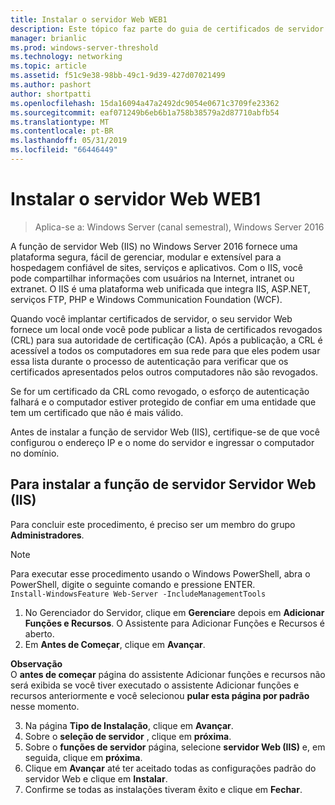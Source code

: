 ```yaml
---
title: Instalar o servidor Web WEB1
description: Este tópico faz parte do guia de certificados de servidor de implantação para 802.1 X com fio e implantações sem fio
manager: brianlic
ms.prod: windows-server-threshold
ms.technology: networking
ms.topic: article
ms.assetid: f51c9e38-98bb-49c1-9d39-427d07021499
ms.author: pashort
author: shortpatti
ms.openlocfilehash: 15da16094a47a2492dc9054e0671c3709fe23362
ms.sourcegitcommit: eaf071249b6eb6b1a758b38579a2d87710abfb54
ms.translationtype: MT
ms.contentlocale: pt-BR
ms.lasthandoff: 05/31/2019
ms.locfileid: "66446449"
---
```

# <a name="install-the-web-server-web1"></a>Instalar o servidor Web WEB1

>Aplica-se a: Windows Server (canal semestral), Windows Server 2016

A função de servidor Web (IIS) no Windows Server 2016 fornece uma plataforma segura, fácil de gerenciar, modular e extensível para a hospedagem confiável de sites, serviços e aplicativos. Com o IIS, você pode compartilhar informações com usuários na Internet, intranet ou extranet. O IIS é uma plataforma web unificada que integra IIS, ASP.NET, serviços FTP, PHP e Windows Communication Foundation (WCF).  

Quando você implantar certificados de servidor, o seu servidor Web fornece um local onde você pode publicar a lista de certificados revogados (CRL) para sua autoridade de certificação (CA). Após a publicação, a CRL é acessível a todos os computadores em sua rede para que eles podem usar essa lista durante o processo de autenticação para verificar que os certificados apresentados pelos outros computadores não são revogados.   

Se for um certificado da CRL como revogado, o esforço de autenticação falhará e o computador estiver protegido de confiar em uma entidade que tem um certificado que não é mais válido.  

Antes de instalar a função de servidor Web (IIS), certifique-se de que você configurou o endereço IP e o nome do servidor e ingressar o computador no domínio.  

## <a name="to-install-the-web-server-iis-server-role"></a>Para instalar a função de servidor Servidor Web (IIS)  
Para concluir este procedimento, é preciso ser um membro do grupo **Administradores**.  

>[!NOTE]  
>Para executar esse procedimento usando o Windows PowerShell, abra o PowerShell, digite o seguinte comando e pressione ENTER.  
`Install-WindowsFeature Web-Server -IncludeManagementTools`  

1.  No Gerenciador do Servidor, clique em **Gerenciar**e depois em **Adicionar Funções e Recursos**. O Assistente para Adicionar Funções e Recursos é aberto.  
2.  Em **Antes de Começar**, clique em **Avançar**.  

**Observação**   
O **antes de começar** página do assistente Adicionar funções e recursos não será exibida se você tiver executado o assistente Adicionar funções e recursos anteriormente e você selecionou **pular esta página por padrão** nesse momento.  

3. Na página **Tipo de Instalação**, clique em **Avançar**.  
4. Sobre o **seleção de servidor** , clique em **próxima**.  
5. Sobre o **funções de servidor** página, selecione **servidor Web (IIS)** e, em seguida, clique em **próxima**.  
6. Clique em **Avançar** até ter aceitado todas as configurações padrão do servidor Web e clique em **Instalar**.  
7. Confirme se todas as instalações tiveram êxito e clique em **Fechar**.
